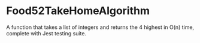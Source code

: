 # Food52TakeHomeAlgorithm

A function that takes a list of integers and returns the 4 highest in O(n) time, complete with Jest testing suite. 

